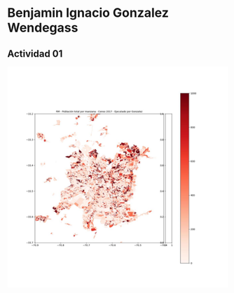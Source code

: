 # Benjamin Ignacio Gonzalez Wendegass
## Actividad 01
![alt text](https://github.com/wbguc/IMT2200-Benjamin-Gonzalez/blob/main/Actividad%2001/PoblacionRM_C2017_Gonzalez.jpg "Resultado Actividad 01")
